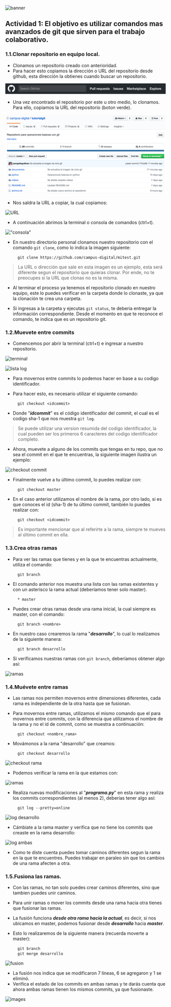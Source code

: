 ![banner](images/header.png)

## Actividad 1: El objetivo es utilizar comandos mas avanzados de git que sirven para el trabajo colaborativo.

### 1.1.Clonar repositorio en equipo local.

* Clonamos un repositorio creado con anterioridad.
* Para hacer esto copiamos la dirección o URL del repositorio desde github, esta dirección la obtienes cuando buscar un repositorio.

![search](images/search_github.png)

* Una vez encontrado el repositorio por este u otro medio, lo clonamos. Para ello, copiamos la URL del repositorio (boton verde).

![home](images/repositorio_github.png)

* Nos saldra la URL a copiar, la cual copiamos:

![URL](images/clonar.png)

* A continuación abrimos la terminal o consola de comandos (ctrl+t).

!["consola"](images/terminal.png)

* En nuestro directorio personal clonamos nuestro repositorio con el comando `git clone`, como lo indica la imagen siguiente:

        git clone https://github.com/campus-digital/mitest.git

> La URL o dirección que sale en esta imagen es un ejemplo, esta será diferente segun el repositorio que quieras clonar. Por ende, no te preocupes si la URL que clonas no es la misma.

* Al terminar el proceso ya tenemos el repositorio clonado en nuestro equipo, este lo puedes verificar en la carpeta donde lo clonaste, ya que la clonación te crea una carpeta.

* Si ingresas a la carpeta y ejecutas `git status`, te deberia entregar la información correspondiente. Desde el momento en que te reconoce el comando, te indica que es un repositorio git.

### 1.2.Muevete entre commits

* Comencemos por abrir la terminal (ctrl+t) e ingresar a nuestro repositorio.

![terminal](images/terminal.png)

![lista log](images/git_lista_log.png)

* Para movernos entre commits lo podemos hacer en base a su codigo identificador.
* Para hacer esto, es necesario utilizar el siguiente comando:

        git checkout <idcommit>

* Donde "***idcommit***" es el código identificador del commit, el cual es el codigo sha-1 que nos muestra `git log`.

>Se puede utilizar una version resumida del codigo identificador, la cual pueden ser los primeros 6 caracteres del codigo identificador completo.

* Ahora, muevete a alguno de los commits que tengas en tu repo, que no sea el commit en el que te encuentras, la siguiente imagen ilustra un ejemplo:

![checkout commit](images/checkout_commit.png)

* Finalmente vuelve a tu último commit, lo puedes realizar con:

        git checkout master

* En el caso anterior utilizamos el nombre de la rama, por otro lado, si es que conoces el id (sha-1) de tu último commit, también lo puedes realizar con:

        git checkout <idcommit>

> Es importante mencionar que al referirte a la rama, siempre te mueves al último commit en ella.

### 1.3.Crea otras ramas

* Para ver las ramas que tienes y en la que te encuentras actualmente, utiliza el comando:

        git branch

* El comando anterior nos muestra una lista con las ramas existentes y con un asterisco la rama actual (deberíamos tener solo master).

        * master

* Puedes crear otras ramas desde una rama inicial, la cual siempre es master, con el comando:

        git branch <nombre>

* En nuestro caso crearemos la rama "***desarrollo***", lo cual lo realizamos de la siguiente manera:

        git branch desarrollo

* Si verificamos nuestras ramas con `git branch`, deberíamos obtener algo así:

![ramas](images/ramas.png)

### 1.4.Muévete entre ramas

* Las ramas nos permiten movernos entre dimensiones diferentes, cada rama es independiente de la otra hasta que se fusionan.
* Para movernos entre ramas, utilizamos el mismo comando que el para movernos entre commits, con la diferencia que utilizamos el nombre de la rama y no el id de commit, como se muestra a continuación:

        git checkout <nombre_rama>

* Movámonos a la rama "desarrollo" que creamos:

        git checkout desarrollo

![checkout rama](images/checkout_rama.png)

* Podemos verificar la rama en la que estamos con:

![ramas](images/ramas2.png)

* Realiza nuevas modificaciones al "***programa.py***" en esta rama y realiza los commits correspondientes (al menos 2), deberías tener algo así:

        git log --pretty=online
       
![log desarrollo](images/log_desarrollo.png)

* Cámbiate a la rama master y verifica que no tiene los commits que creaste en la rama desarrollo:

![log ambas](images/git_logs_ambas.png)

* Como te diste cuenta puedes tomar caminos diferentes segun la rama en la que te encuentres. Puedes trabajar en paraleo sin que los cambios de una rama afecten a otra.

### 1.5.Fusiona las ramas.

* Con las ramas, no tan solo puedes crear caminos diferentes, sino que tambien puedes unir caminos.
* Para unir ramas o mover los commits desde una rama hacia otra tienes que fusionar las ramas.
* La fusión funciona ***desde otra rama hacia la actual***, es decir, si nos ubicamos en master, podemos fusionar desde
***desarrollo*** hacia ***master***.
* Esto lo realizaremos de la siguiente manera (recuerda moverte a master):

        git branch
        git merge desarrollo

![fusion](images/merge_desarrollo.png)

* La fusión nos indica que se modificaron 7 líneas, 6 se agregaron y 1 se eliminó.
* Verifica el estado de los commits en ambas ramas y te darás cuenta que ahora ambas ramas tienen los mismos commits, ya que fusionaste.

![images](images/verificar_fusion.png)

